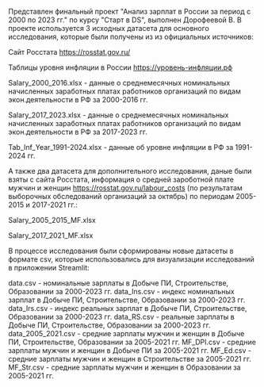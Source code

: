 Представлен финальный проект "Анализ зарплат в России за период с 2000 по 2023 гг." по курсу "Старт в DS", выполнен Дорофеевой В.
В проекте используется 3 исходных датасета для основного исследования, которые были получены из из официальных источников:

Сайт Росстата https://rosstat.gov.ru/

Таблицы уровня инфляции в России https://уровень-инфляции.рф

Salary_2000_2016.xlsx - данные о среднемесячных номинальных начисленных заработных платах работников организаций по видам экон.деятельности в РФ за 2000-2016 гг.

Salary_2017_2023.xlsx - данные о среднемесячных номинальных начисленных заработных платах работников организаций по видам экон.деятельности в РФ за 2017-2023 гг.

Tab_Inf_Year_1991-2024.xlsx - данные об уровне инфляции в РФ за 1991-2024 гг.

А также два датасета для дополнительного исследования, даные были взяты с сайта Росстата, информация о средней зароботной плате мужчин и женщин
https://rosstat.gov.ru/labour_costs (по результатам выборочных обследований организаций за октябрь)  по периодам 2005-2015 и 2017-2021 гг.:

Salary_2005_2015_MF.xlsx 

Salary_2017_2021_MF.xlsx

В процессе исследования были сформированы новые датасеты в формате csv, которые использовались для визуализации исследований в приложении Streamlit:

data.csv - номинальные зарплаты в Добыче ПИ, Строительстве, Образовании за 2000-2023 гг.
data_Ins.csv - индекс номинальных зарплат в Добыче ПИ, Строительстве, Образовании за 2000-2023 гг.
data_Irs.csv - индекс  реальных зарплат в Добыче ПИ, Строительстве, Образовании за 2000-2023 гг.
data_RS.csv - реальные зарплаты в Добыче ПИ, Строительстве, Образовании за 2000-2023 гг.
data_2005_2021.csv - средние зарплаты мужчин и женщин в Добыче ПИ, Строительстве, Образовании за 2005-2021 гг.
MF_DPI.csv - средние зарплаты мужчин и женщин в Добыче ПИ за 2005-2021 гг.
MF_Ed.csv - средние зарплаты мужчин и женщин в Строительстве за 2005-2021 гг.
MF_Str.csv - средние зарплаты мужчин и женщин в Образовании за 2005-2021 гг.
